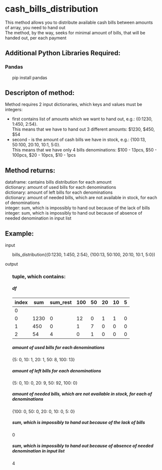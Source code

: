 # cash_bills_distribution
This method allows you to distribute available cash bills between amounts of array, you need to hand out  
The method, by the way, seeks for minimal amount of bills, that will be handed out, per each payment

## Additional Python Libraries Required:
### Pandas
<ul>
       pip install pandas
</ul>

## Descripton of method:
Method requires 2 input dictionaries, which keys and values must be integers: 
- first contains list of amounts which we want to hand out, e.g.: {0:1230, 1:450, 2:54}.  
This means that we have to hand out 3 different amounts: $1230, $450, $54
- second - is the amount of cash bills we have in stock, e.g.: {100:13, 50:100, 20:10, 10:1, 5:0}.  
This means that we have only 4 bills denominations: $100 - 13pcs, $50 - 100pcs, $20 - 10pcs, $10 - 1pcs

## Method returns:
dataframe: cantains bills distribution for each amount  
dictionary: amount of used bills for each denominations   
dictionary: amount of left bills for each denominations  
dictionary: amount of needed bills, which are not available in stock, for each of denominations  
integer: sum, which is impossibly to hand out because of the lack of bills  
integer: sum, which is impossibly to hand out because of absence of needed denomination in input list  

## Example:
input <ul> bills_distribution({0:1230, 1:450, 2:54}, {100:13, 50:100, 20:10, 10:1, 5:0}) </ul>

output <ul>
### tuple, which contains:
##### df
index|sum|sum_rest|100|50|20|10|5
---|---|---|---|---|---|---|---
0|||||||
0|1230|0|12|0|1|1|0
1|450|0|1|7|0|0|0  
2|54|4|0|1|0|0|0  

##### amount of used bills for each denominations
 {5: 0, 10: 1, 20: 1, 50: 8, 100: 13}
##### amount of left bills for each denominations
 {5: 0, 10: 0, 20: 9, 50: 92, 100: 0}
##### amount of needed bills, which are not available in stock, for each of denominations
 {100: 0, 50: 0, 20: 0, 10: 0, 5: 0}
##### sum, which is impossibly to hand out because of the lack of bills
 0
##### sum, which is impossibly to hand out because of absence of needed denomination in input list
 4
 </ul>
